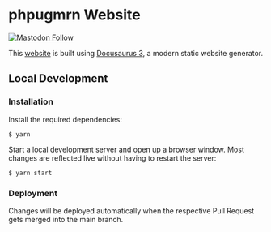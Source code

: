 # phpugmrn Website

[![Mastodon Follow](https://img.shields.io/mastodon/follow/108462886006380689?domain=https://phpc.social)](https://phpc.social/@phpugmrn)

This [website](https://www.phpugmrn.de) is built using [Docusaurus 3](https://docusaurus.io/), a modern static website generator.

## Local Development

### Installation

Install the required dependencies:
```
$ yarn
```

Start a local development server and open up a browser window. Most changes are reflected live without having to restart the server:
```
$ yarn start
```

### Deployment

Changes will be deployed automatically when the respective Pull Request gets merged into the main branch.
